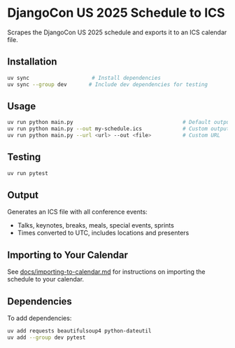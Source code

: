 # DjangoCon US 2025 Schedule to ICS

Scrapes the DjangoCon US 2025 schedule and exports it to an ICS calendar file.

## Installation

```bash
uv sync                    # Install dependencies
uv sync --group dev       # Include dev dependencies for testing
```

## Usage

```bash
uv run python main.py                                   # Default output. Creates djangocon-2025.ics in current directory.
uv run python main.py --out my-schedule.ics             # Custom output file
uv run python main.py --url <url> --out <file>          # Custom URL
```

## Testing

```bash
uv run pytest
```

## Output

Generates an ICS file with all conference events:
- Talks, keynotes, breaks, meals, special events, sprints
- Times converted to UTC, includes locations and presenters

## Importing to Your Calendar

See [docs/importing-to-calendar.md](docs/importing-to-calendar.md) for instructions on importing the schedule to your calendar.

## Dependencies

To add dependencies:
```bash
uv add requests beautifulsoup4 python-dateutil
uv add --group dev pytest
```
